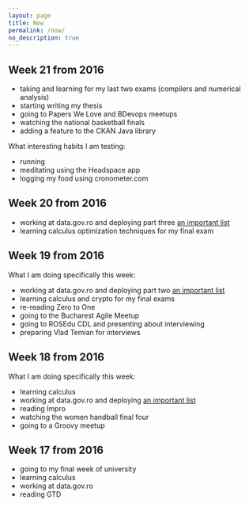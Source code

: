 ```yaml
---
layout: page
title: Now
permalink: /now/
no_description: true
---
```


## Week 21 from 2016

* taking and learning for my last two exams (compilers and numerical analysis)
* starting writing my thesis
* going to Papers We Love and BDevops meetups
* watching the national basketball finals
* adding a feature to the CKAN Java library

What interesting habits I am testing:

* running
* meditating using the Headspace app
* logging my food using cronometer.com

## Week 20 from 2016

* working at data.gov.ro and deploying part three [an important list](https://gov.palcu.ro/2016/05/03/publishing-the-list-of-creditors-of-the-romanian-government.html)
* learning calculus optimization techniques for my final exam

## Week 19 from 2016

What I am doing specifically this week:

* working at data.gov.ro and deploying part two [an important list](https://gov.palcu.ro/2016/05/03/publishing-the-list-of-creditors-of-the-romanian-government.html)
* learning calculus and crypto for my final exams
* re-reading Zero to One
* going to the Bucharest Agile Meetup
* going to ROSEdu CDL and presenting about interviewing
* preparing Vlad Temian for interviews

## Week 18 from 2016

What I am doing specifically this week:

* learning calculus
* working at data.gov.ro and deploying [an important list](https://gov.palcu.ro/2016/05/03/publishing-the-list-of-creditors-of-the-romanian-government.html)
* reading Impro
* watching the women handball final four
* going to a Groovy meetup

## Week 17 from 2016

* going to my final week of university
* learning calculus
* working at data.gov.ro
* reading GTD
